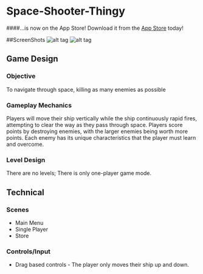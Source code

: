 # Space-Shooter-Thingy

####...is now on the App Store! Download it from the [App Store](https://www.google.com/url?sa=t&rct=j&q=&esrc=s&source=web&cd=1&cad=rja&uact=8&ved=0ahUKEwiqjoHP7-vNAhVIRiYKHTeZBxsQFggcMAA&url=https:%2F%2Fitunes.apple.com%2Fus%2Fapp%2Fspace-shooter-thingy-best%2Fid1032167641%3Fmt%3D8&usg=AFQjCNGbtdVt9J9Lo2Kr9v7L3d0jc4c45g&sig2=7Cndd-cdX7MYqA9oHwFWDQ&bvm=bv.126130881,d.eWE) today!

##ScreenShots 
![alt tag](http://a3.mzstatic.com/us/r30/Purple4/v4/a4/b7/cf/a4b7cf6b-46d1-3365-3fbd-79a0adf5acd7/screen640x640.jpeg)
![alt tag](http://a2.mzstatic.com/us/r30/Purple7/v4/d0/fd/d5/d0fdd575-f7c8-eb3a-7559-a2b87c2b060a/screen640x640.jpeg)

## Game Design

### Objective
To navigate through space, killing as many enemies as possible
### Gameplay Mechanics
Players will move their ship vertically while the ship continuously rapid fires, attempting to clear the way as they pass through space.  Players score points by destroying enemies, with the larger enemies being worth more points.  Each enemy has its unique characteristics that the player must learn and overcome. 
### Level Design
There are no levels; There is only one-player game mode.

## Technical

### Scenes
* Main Menu
* Single Player
* Store

### Controls/Input
* Drag based controls - The player only moves their ship up and down. 


